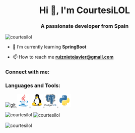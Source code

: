 <h1 align="center">Hi 👋, I'm CourtesiLOL</h1>
<h3 align="center">A passionate developer from Spain</h3>

<p align="left"> <img src="https://komarev.com/ghpvc/?username=courtesilol&label=Profile%20views&color=0e75b6&style=flat" alt="courtesilol" /> </p>

- 🌱 I’m currently learning **SpringBoot**

- 📫 How to reach me **ruiznietojavier@gmail.com**

<h3 align="left">Connect with me:</h3>
<p align="left">
</p>

<h3 align="left">Languages and Tools:</h3>
<p align="left"> <a href="https://git-scm.com/" target="_blank" rel="noreferrer"> <img src="https://www.vectorlogo.zone/logos/git-scm/git-scm-icon.svg" alt="git" width="40" height="40"/> </a> <a href="https://www.java.com" target="_blank" rel="noreferrer"> <img src="https://raw.githubusercontent.com/devicons/devicon/master/icons/java/java-original.svg" alt="java" width="40" height="40"/> </a> <a href="https://www.linux.org/" target="_blank" rel="noreferrer"> <img src="https://raw.githubusercontent.com/devicons/devicon/master/icons/linux/linux-original.svg" alt="linux" width="40" height="40"/> </a> <a href="https://www.postgresql.org" target="_blank" rel="noreferrer"> <img src="https://raw.githubusercontent.com/devicons/devicon/master/icons/postgresql/postgresql-original-wordmark.svg" alt="postgresql" width="40" height="40"/> </a> <a href="https://www.python.org" target="_blank" rel="noreferrer"> <img src="https://raw.githubusercontent.com/devicons/devicon/master/icons/python/python-original.svg" alt="python" width="40" height="40"/> </a> <a href="https://reactnative.dev/" target="_blank" rel="noreferrer"></a> </p>

<p><img align="left" src="https://github-readme-stats.vercel.app/api/top-langs?username=courtesilol&show_icons=true&locale=en&layout=compact" alt="courtesilol" /></p>

<p>&nbsp;<img align="center" src="https://github-readme-stats.vercel.app/api?username=courtesilol&show_icons=true&locale=en" alt="courtesilol" /></p>

<p><img align="center" src="https://github-readme-streak-stats.herokuapp.com/?user=courtesilol&" alt="courtesilol" /></p>
